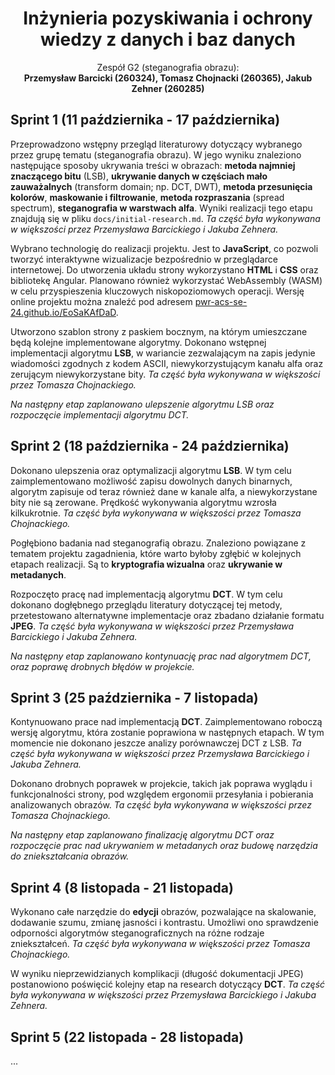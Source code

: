 <h1 align="center">Inżynieria pozyskiwania i ochrony <br/> wiedzy z danych i baz danych</h1>

<div align="center">
Zespół G2 (steganografia obrazu): <br/> <b>Przemysław Barcicki (260324), Tomasz Chojnacki (260365), Jakub Zehner (260285)</b>
</div>

## Sprint 1 (11 października - 17 października)

Przeprowadzono wstępny przegląd literaturowy dotyczący wybranego przez grupę tematu (steganografia obrazu). W jego wyniku znaleziono następujące sposoby ukrywania treści w obrazach: **metoda najmniej znaczącego bitu** (LSB), **ukrywanie danych w częściach mało zauważalnych** (transform domain; np. DCT, DWT), **metoda przesunięcia kolorów**, **maskowanie i filtrowanie**, **metoda rozpraszania** (spread spectrum), **steganografia w warstwach alfa**. Wyniki realizacji tego etapu znajdują się w pliku `docs/initial-research.md`. *Ta część była wykonywana w większości przez Przemysława Barcickiego i Jakuba Zehnera.*

Wybrano technologię do realizacji projektu. Jest to **JavaScript**, co pozwoli tworzyć interaktywne wizualizacje bezpośrednio w przeglądarce internetowej. Do utworzenia układu strony wykorzystano **HTML** i **CSS** oraz bibliotekę Angular. Planowano również wykorzystać WebAssembly (WASM) w celu przyspieszenia kluczowych niskopoziomowych operacji. Wersję online projektu można znaleźć pod adresem [pwr-acs-se-24.github.io/EoSaKAfDaD](https://pwr-acs-se-24.github.io/EoSaKAfDaD/).

Utworzono szablon strony z paskiem bocznym, na którym umieszczane będą kolejne implementowane algorytmy. Dokonano wstępnej implementacji algorytmu **LSB**, w wariancie zezwalającym na zapis jedynie wiadomości zgodnych z kodem ASCII, niewykorzystującym kanału alfa oraz zerującym niewykorzystane bity. *Ta część była wykonywana w większości przez Tomasza Chojnackiego.*

*Na następny etap zaplanowano ulepszenie algorytmu LSB oraz rozpoczęcie implementacji algorytmu DCT.*

## Sprint 2 (18 października - 24 października)

Dokonano ulepszenia oraz optymalizacji algorytmu **LSB**. W tym celu zaimplementowano możliwość zapisu dowolnych danych binarnych, algorytm zapisuje od teraz również dane w kanale alfa, a niewykorzystane bity nie są zerowane. Prędkość wykonywania algorytmu wzrosła kilkukrotnie. *Ta część była wykonywana w większości przez Tomasza Chojnackiego.*

Pogłębiono badania nad steganografią obrazu. Znaleziono powiązane z tematem projektu zagadnienia, które warto byłoby zgłębić w kolejnych etapach realizacji. Są to **kryptografia wizualna** oraz **ukrywanie w metadanych**.

Rozpoczęto pracę nad implementacją algorytmu **DCT**. W tym celu dokonano dogłębnego przeglądu literatury dotyczącej tej metody, przetestowano alternatywne implementacje oraz zbadano działanie formatu **JPEG**. *Ta część była wykonywana w większości przez Przemysława Barcickiego i Jakuba Zehnera.*

*Na następny etap zaplanowano kontynuację prac nad algorytmem DCT, oraz poprawę drobnych błędów w projekcie.*

## Sprint 3 (25 października - 7 listopada)

Kontynuowano prace nad implementacją **DCT**. Zaimplementowano roboczą wersję algorytmu, która zostanie poprawiona w następnych etapach. W tym momencie nie dokonano jeszcze analizy porównawczej DCT z LSB. *Ta część była wykonywana w większości przez Przemysława Barcickiego i Jakuba Zehnera.*

Dokonano drobnych poprawek w projekcie, takich jak poprawa wyglądu i funkcjonalności strony, pod względem ergonomii przesyłania i pobierania analizowanych obrazów. *Ta część była wykonywana w większości przez Tomasza Chojnackiego.*

*Na następny etap zaplanowano finalizację algorytmu DCT oraz rozpoczęcie prac nad ukrywaniem w metadanych oraz budowę narzędzia do zniekształcania obrazów.*

## Sprint 4 (8 listopada - 21 listopada)

Wykonano całe narzędzie do **edycji** obrazów, pozwalające na skalowanie, dodawanie szumu, zmianę jasności i kontrastu. Umożliwi ono sprawdzenie odporności algorytmów steganograficznych na różne rodzaje zniekształceń. *Ta część była wykonywana w większości przez Tomasza Chojnackiego.*

W wyniku nieprzewidzianych komplikacji (długość dokumentacji JPEG) postanowiono poświęcić kolejny etap na research dotyczący **DCT**. *Ta część była wykonywana w większości przez Przemysława Barcickiego i Jakuba Zehnera.*

## Sprint 5 (22 listopada - 28 listopada)

...
